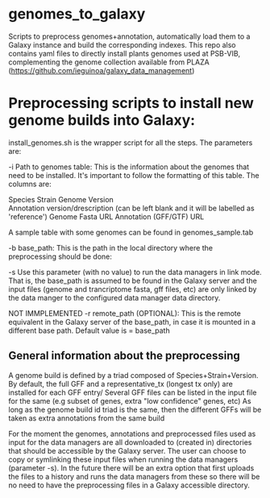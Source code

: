 # genomes_to_galaxy
Scripts to preprocess genomes+annotation, automatically load them to a Galaxy instance and build the corresponding indexes. This repo also contains yaml files to directly install plants genomes used at PSB-VIB, complementing the genome collection available from PLAZA (https://github.com/ieguinoa/galaxy_data_management)

# Preprocessing scripts to install new genome builds into Galaxy:
install_genomes.sh is the wrapper script for all the steps.
The parameters are:

-i Path to genomes table: This is the information about the genomes that need to be installed. It's important to follow the formatting of this table. The columns are:

Species
Strain 
Genome Version        
Annotation version/drescription (can be left blank and it will be labelled as 'reference')
Genome Fasta URL
Annotation (GFF/GTF) URL 

A sample table with some genomes can be found in genomes_sample.tab

-b base_path: This is the path in the local directory where the preprocessing should be done: 

-s Use this parameter (with no value) to run the data managers in link mode. That is, the base_path is assumed to be found in the Galaxy server and the input files (genome and trancriptome fasta, gff files, etc) are only linked by the data manger to the configured data manager data directory.

NOT IMMPLEMENTED
-r remote_path (OPTIONAL): This is the remote equivalent in the Galaxy server of the base_path, in case it is mounted in a different base path. Default value is = base_path



## General information about the preprocessing
A genome build is defined by a triad composed of Species+Strain+Version. 
By default, the full GFF and a representative_tx (longest tx only) are installed for each GFF entry/
Several GFF files can be listed in the input file for the same  (e.g subset of genes, extra "low confidence" genes, etc)
As long as the genome build id triad is the same, then the different GFFs will be taken as extra annotations from the same build


For the moment the genomes, annotations and preprocessed files used as input for the data managers are all downloaded to (created in) directories that should be accessible by the Galaxy server. The user can choose to copy or symlinking these input files when running the data managers (parameter -s). 
In the future there will be an extra option that first uploads the files to a history and runs the data managers from these so there will be no need to have the preprocessing files in a Galaxy accessible directory.
